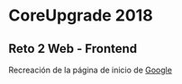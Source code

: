 # CoreUpgrade 2018
## Reto 2 Web - Frontend
Recreación de la página de inicio de [Google](https://www.google.com.pe/)
